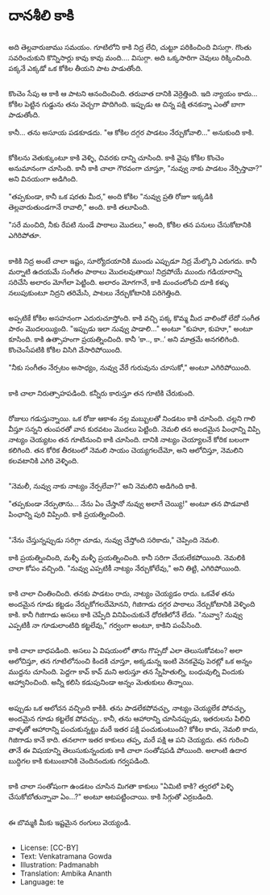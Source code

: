 # దానశీలి కాకి

##
అది తెల్లవారుజాము సమయం. గూటిలోని కాకి నిద్ర లేచి, చుట్టూ పరికించింది విసుగ్గా. గొంతు సవరించుకుని కొన్నిసార్లు కావు కావు మంది.... విసుగ్గా. అది ఒక్కసారిగా చెవులు రిక్కించింది. పక్కనే ఎక్కడో ఒక కోకిల తీయని పాట పాడుతోంది.

##
కొంచెం సేపు ఆ కాకి ఆ పాటని ఆనందించింది. తరువాత దానికి వెర్రెత్తింది. ఇది న్యాయం కాదు... కోకిల పెట్టిన గుడ్డును తను వెచ్చగా పొదిగింది. ఇప్పుడు ఆ చిన్న పక్షి తనకన్నా ఎంతో బాగా పాడుతోంది. 

కానీ... తను అసూయ పడకూడదు. "ఆ కోకిల దగ్గర పాడటం నేర్చుకోవాలి..." అనుకుంది కాకి.

##
కోకిలను వెతుక్కుంటూ కాకి వెళ్ళి, చివరకు దాన్ని చూసింది. కాకి వైపు కోకిల కొంచెం అనుమానంగా చూసింది. కానీ కాకి చాలా గౌరవంగా చూస్తూ, "నువ్వు నాకు పాడటం నేర్పిస్తావా?" అని వినయంగా అడిగింది. 

"తప్పకుండా, కానీ ఒక షరతు మీద," అంది కోకిల "నువ్వు ప్రతి రోజూ ఇక్కడికి తెల్లవారుతుండగానే రావాలి," అంది. కాకి తలూపింది.

"సరే మంచిది, నీకు రేపటి నుండే పాఠాలు మొదలు," అంది, కోకిల తన పనులు చేసుకోటానికి ఎగిరిపోతూ.  

##
కాకికి నిద్ర అంటే చాలా ఇష్టం, సూర్యోదయానికి ముందు ఎప్పుడూ నిద్ర మేల్కొని ఎరుగదు. కానీ మర్నాటి ఉదయమే సంగీతం పాఠాలు మొదలవుతాయి! నిద్రపోయే ముందు గడియారాన్ని సరిచేసి అలారం మోగేలా పెట్టింది. అలారం మోగగానే, కాకి మంచంలోంచి దూకి కళ్ళు నలుపుకుంటూ నిద్రని తరిమేసి, పాటలు నేర్చుకోటానికి పరిగెత్తింది.

##
అప్పటికే కోకిల అసహనంగా ఎదురుచూస్తోంది. కాకి వచ్చి పక్క కొమ్మ మీద వాలిందో లేదో సంగీత పాఠం మొదలయ్యింది. "ఇప్పుడు ఇలా నువ్వు పాడాలి..." అంటూ "కుహూ, కుహూ," అంటూ కూసింది. కాకి ఉత్సాహంగా ప్రయత్నించింది. కానీ ’కా.., కా..’ అని మాత్రమే అనగలిగింది. కొంచెంసేపటికి కోకిల విసిగి వేసారిపోయింది. 

"నీకు సంగీతం నేర్పటం అసాధ్యం, నువ్వు వేరే గురువును చూసుకో," అంటూ ఎగిరిపోయింది. 

##
కాకి చాలా నిరుత్సాహపడింది. కన్నీరు కారుస్తూ తన గూటికి చేరుకుంది.  

##
రోజులు గడుస్తున్నాయి. ఒక రోజు ఆకాశం నల్ల మబ్బులతో నిండటం కాకి చూసింది. చల్లని గాలి వీస్తూ సన్నని తుంపరతో వాన కురవటం మొదలు పెట్టింది. నెమలి తన అందమైన పింఛాన్ని విప్పి నాట్యం చెయ్యటం తన గూటినుంచి కాకి చూసింది. దానికి నాట్యం చెయ్యాలనే కోరిక బలంగా కలిగింది. తన కోరిక తీరటంలో నెమలి సాయం చెయ్యగలదేమో, అని ఆలోచిస్తూ, నెమలిని కలవటానికి ఎగిరి వెళ్ళింది.  

##
"నెమలీ, నువ్వు నాకు నాట్యం నేర్పలేవా?" అని నెమలిని అడిగింది కాకి.

"తప్పకుండా నేర్పుతాను... నేను ఏం చేస్తానో నువ్వు అలాగే చెయ్యి!" అంటూ తన పొడవాటి పింఛాన్ని పురి విప్పింది. కాకి ప్రయత్నించింది.

##
"నేను చేస్తున్నప్పుడు సరిగ్గా చూడు, నువ్వు చేస్తోంది సరికాదు," చెప్పింది నెమలి. 

కాకి ప్రయత్నించింది, మళ్ళీ మళ్ళీ ప్రయత్నించింది. కానీ సరిగా చేయలేకపోయింది. నెమలికి చాలా కోపం వచ్చింది. "నువ్వు ఎప్పటికీ నాట్యం నేర్చుకోలేవు," అని తిట్టి, ఎగిరిపోయింది.

##
కాకి చాలా చింతించింది. తనకు పాడటం రాదు, నాట్యం చెయ్యడం రాదు. ఒకవేళ తను అందమైన గూడు కట్టడం నేర్చుకోగలదేమోనని, గిజిగాడు దగ్గర పాఠాలు నేర్చుకోటానికి వెళ్ళింది కాకి. కానీ గిజిగాడు అసలు కాకి చెప్పేది వినిపించుకునే ధోరణిలోనే లేదు.
"నువ్వా? నువ్వు ఎప్పటికీ నా గూడులాంటిది కట్టలేవు," గర్వంగా అంటూ, కాకిని పంపేసింది.

##
కాకి చాలా బాధపడింది. అసలు ఏ విషయంలో తాను గొప్పదో ఎలా తెలుసుకోవటం? అలా ఆలోచిస్తూ, తన గూటిలోనుంచి కిందకి చూస్తూ, అక్కడున్న ఇంటి వెనకవైపు పెరట్లో ఒక అన్నం ముద్దను చూసింది. పెద్దగా కావ్ కావ్ మని అరుస్తూ తన స్నేహితుల్ని, బంధువుల్ని విందుకు ఆహ్వానించింది. అన్నీ కలిసి కడుపునిండా అన్నం మెతుకులు తిన్నాయి.

##
అప్పుడు ఒక ఆలోచన వచ్చింది కాకికి. తను పాడలేకపోవచ్చు, నాట్యం చెయ్యలేక పోవచ్చు, అందమైన గూడు కట్టలేక పోవచ్చు.. కానీ, తను ఆహారాన్ని చూసినప్పుడు, ఇతరులను పిలిచి వాళ్ళతో ఆహారాన్ని పంచుకున్నట్టు మరే ఇతర పక్షి పంచుకుంటుంది? కోకిల కాదు, నెమలి కాదు, గిజిగాడు కానే కాది. తనలాగా ఇతర కాకులు తప్ప, మరే పక్షి ఆ పని చెయ్యదు. తన గురించి తానే ఈ విషయాన్ని తెలుసుకున్నందుకు కాకి చాలా సంతోషపడి పోయింది. అలాంటి ఉదార బుద్ధిగల కాకి కుటుంబానికి చెందినందుకు గర్వపడింది.

##
కాకి చాలా సంతోషంగా ఉండటం చూసిన మిగతా కాకులు "ఏమిటి కాకి? త్వరలో పెళ్ళి చేసుకోబోతున్నావా ఏం...?" అంటూ ఆటపట్టించాయి. కాకి సిగ్గుతో ఎర్రబడింది. 

##
ఈ బొమ్మకి మీకు ఇష్టమైన రంగులు వెయ్యండి.

##
* License: [CC-BY]
* Text: Venkatramana Gowda
* Illustration: Padmanabh
* Translation: Ambika Ananth
* Language: te
